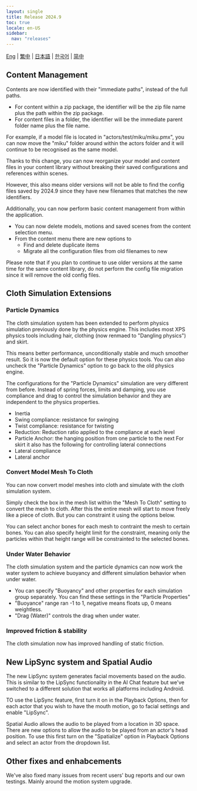 ```yaml
---
layout: single
title: Release 2024.9
toc: true
locale: en-US
sidebar:
  nav: "releases"
---
```

[Eng](/dancexr/releases/2024.9) | [繁中](/tw/dancexr/releases/2024.9) | [日本語](/jp/dancexr/releases/2024.9) | [한국어](/kr/dancexr/releases/2024.9) | [简中](/zh/dancexr/releases/2024.9)


## Content Management
Contents are now identified with their "immediate paths", instead of the full paths. 

* For content within a zip package, the identifier will be the zip file name plus the path within the zip package. 
* For content files in a folder, the identifier will be the immediate parent folder name plus the file name. 

For example, if a model file is located in "actors/test/miku/miku.pmx", you can now move the "miku" folder around within the actors folder and it will continue to be recognised as the same model. 

Thanks to this change, you can now reorganize your model and content files in your content library without breaking their saved configurations and references within scenes.

However, this also means older versions will not be able to find the config files saved by 2024.9 since they have new filenames that matches the new identifiers. 

Additionally, you can now perform basic content management from within the application.

* You can now delete models, motions and saved scenes from the content selection menu.
* From the content menu there are new options to 
    * Find and delete duplicate items
    * Migrate all the configuration files from old filenames to new

Please note that if you plan to continue to use older versions at the same time for the same content library, do not perform the config file migration since it will remove the old config files. 


## Cloth Simulation Extensions

### Particle Dynamics

The cloth simulation system has been extended to perform physics simulation previously done by the physics engine. This includes most XPS physics tools including hair, clothing (now renmaed to "Dangling physics") and skirt. 

This means better performance, unconditionally stable and much smoother result. So it is now the default option for these physics tools. You can also uncheck the "Particle Dynamics" option to go back to the old physics engine.

The configurations for the "Particle Dynamics" simulation are very different from before. Instead of spring forces, limits and damping, you use compliance and drag to control the simulation behavior and they are independent to the physics properties. 

* Inertia
* Swing compliance: resistance for swinging
* Twist compliance: resistance for twisting
* Reduction: Reduction ratio applied to the compliance at each level
* Particle Anchor: the hanging position from one particle to the next
For skirt it also has the following for controlling lateral connections
* Lateral compliance
* Lateral anchor

### Convert Model Mesh To Cloth

You can now convert model meshes into cloth and simulate with the cloth simulation system. 

Simply check the box in the mesh list within the "Mesh To Cloth" setting to convert the mesh to cloth. After this the entire mesh will start to move freely like a piece of cloth. But you can constraint it using the options below.

You can select anchor bones for each mesh to contraint the mesh to certain bones. You can also specify height limit for the constraint, meaning only the particles within that height range will be constrainted to the selected bones. 


### Under Water Behavior

The cloth simulation system and the particle dynamics can now work the water system to achieve buoyancy and different simulation behavior when under water.

* You can specify "Buoyancy" and other properties for each simulation group separately. You can find these settings in the "Particle Properties"
* "Buoyance" range ran -1 to 1, negative means floats up, 0 means weightless.
* "Drag (Water)" controls the drag when under water.


### Improved friction & stability

The cloth simulation now has improved handling of static friction. 


## New LipSync system and Spatial Audio

The new LipSync system generates facial movements based on the audio. This is similar to the LipSync functionality in the AI Chat feature but we've switched to a different solution that works all platforms including Android. 

TO use the LipSync feature, first turn it on in the Playback Options, then for each actor that you wish to have the mouth motion, go to facial settings and enable "LipSync".

Spatial Audio allows the audio to be played from a location in 3D space. There are new options to allow the audio to be played from an actor's head position. To use this first turn on the "Spatialize" option in Playback Options and select an actor from the dropdown list.


## Other fixes and enhabcements
We've also fixed many issues from recent users' bug reports and our own testings. Mainly around the motion system upgrade.